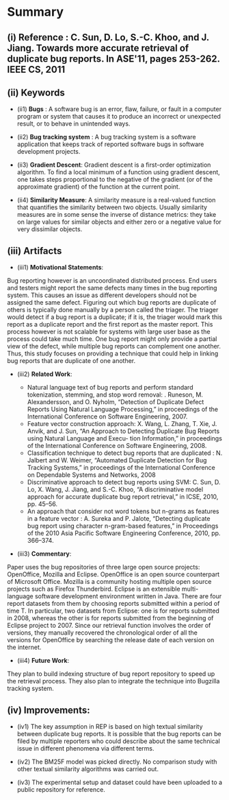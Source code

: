 # Summary

## (i) Reference : C. Sun, D. Lo, S.-C. Khoo, and J. Jiang. Towards more accurate retrieval of duplicate bug reports. In ASE'11, pages 253-262. IEEE CS, 2011

## (ii) Keywords

* (ii1) **Bugs** : A software bug is an error, flaw, failure, or fault in a computer program or system that causes it to produce an incorrect or unexpected result, or to behave in unintended ways.

* (ii2) **Bug tracking system** : A bug tracking system is a software application that keeps track of reported software bugs in software development projects.

* (ii3) **Gradient Descent**: Gradient descent is a first-order optimization algorithm. To find a local minimum of a function using gradient descent, one takes steps proportional to the negative of the gradient (or of the approximate gradient) of the function at the current point.

* (ii4) **Similarity Measure**: A similarity measure is a real-valued function that quantifies the similarity between two objects. Usually similarity measures are in some sense the inverse of distance metrics: they take on large values for similar objects and either zero or a negative value for very dissimilar objects.

## (iii) Artifacts

* (iii1) **Motivational Statements**:

Bug reporting however is an uncoordinated distributed process. End users and testers might report the same defects many times in the bug reporting system. This causes an issue as different developers should not be assigned the same defect. Figuring out which bug reports are duplicate of others is typically done manually by a person called the triager. The triager would detect if a bug report is a duplicate; if it is, the triager would mark this report as a duplicate report and the first report as the master report. This process however is not scalable for systems with large user base as the process could take much time. One bug report might only provide a partial view of the defect, while multiple bug reports can complement one another. Thus, this study focuses on providing a technique that could help in linking bug reports that are duplicate of one another.

* (iii2) **Related Work**:

  * Natural language text of bug reports and perform standard tokenization, stemming, and stop word removal: . Runeson, M. Alexandersson, and O. Nyholm, “Detection of Duplicate Defect Reports Using Natural Language Processing,” in proceedings of the International Conference on Software Engineering, 2007.
  * Feature vector construction approach: X. Wang, L. Zhang, T. Xie, J. Anvik, and J. Sun, “An Approach to Detecting Duplicate Bug Reports using Natural Language and Execu- tion Information,” in proceedings of the International Conference on Software Engineering, 2008.
  * Classification technique to detect bug reports that are duplicated : N. Jalbert and W. Weimer, “Automated Duplicate Detection for Bug Tracking Systems,” in proceedings of the International Conference on Dependable Systems and Networks, 2008
  * Discriminative approach to detect bug reports using SVM: C. Sun, D. Lo, X. Wang, J. Jiang, and S.-C. Khoo, “A discriminative model approach for accurate duplicate bug report retrieval,” in ICSE, 2010, pp. 45–56.
  * An approach that consider not word tokens but n-grams as features in a feature vector : A. Sureka and P. Jalote, “Detecting duplicate bug report using character n-gram-based features,” in Proceedings of the 2010 Asia Pacific Software Engineering Conference, 2010, pp. 366–374.



* (iii3) **Commentary**:

Paper uses the bug repositories of three large open source projects: OpenOffice, Mozilla and Eclipse. OpenOffice is an open source counterpart of Microsoft Office. Mozilla is a community hosting multiple open source projects such as Firefox Thunderbird. Eclipse is an extensible multi-language software development environment written in Java. There are four report datasets from them by choosing reports submitted within a period of time T. In particular, two datasets from Eclipse: one is for reports submitted in 2008, whereas the other is for reports submitted from the beginning of Eclipse project to 2007. Since our retrieval function involves the order of versions, they manually recovered the chronological order of all the versions for OpenOffice by searching the release date of each version on the internet.

* (iii4) **Future Work**:

They plan to build indexing structure of bug report repository to speed up the retrieval process. They also plan to integrate the technique into Bugzilla tracking system.

## (iv) Improvements:

* (iv1) The key assumption in REP is based on high textual similarity between duplicate bug reports. It is possible that the bug reports can be filed by multiple reporters who could describe about the same technical issue in different phenomena via different terms.

* (iv2) The BM25F model was picked directly. No comparison study with other textual similarity algorithms was carried out.

* (iv3) The experimental setup and dataset could have been uploaded to a public repository for reference.
